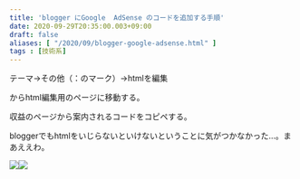 ```yaml
---
title: 'blogger にGoogle  AdSense のコードを追加する手順'
date: 2020-09-29T20:35:00.003+09:00
draft: false
aliases: [ "/2020/09/blogger-google-adsense.html" ]
tags : [技術系]
---
```


テーマ→その他（：のマーク）→htmlを編集

からhtml編集用のページに移動する。

収益のページから案内されるコードをコピペする。

bloggerでもhtmlをいじらないといけないということに気がつかなかった…。まあええわ。

[![](//image.moshimo.com/af-img/0288/000000022849.png)](//af.moshimo.com/af/c/click?a_id=2258347&p_id=936&pc_id=1196&pl_id=22849&guid=ON)![](//i.moshimo.com/af/i/impression?a_id=2258347&p_id=936&pc_id=1196&pl_id=22849)